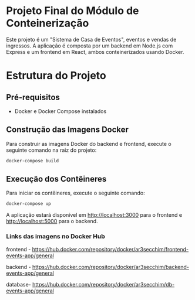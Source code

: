 # Projeto Final do Módulo de Conteinerização

Este projeto é um "Sistema de Casa de Eventos", eventos e vendas de ingressos. A aplicação é composta por um backend em Node.js com Express e um frontend em React, ambos conteinerizados usando Docker.

# Estrutura do Projeto

## Pré-requisitos

- Docker e Docker Compose instalados

## Construção das Imagens Docker

Para construir as imagens Docker do backend e frontend, execute o seguinte comando na raiz do projeto:

```sh
docker-compose build
```

## Execução dos Contêineres

Para iniciar os contêineres, execute o seguinte comando:

```sh
docker-compose up
```

A aplicação estará disponível em <http://localhost:3000> para o frontend e <http://localhost:5000> para o backend.

### Links das imagens no Docker Hub

frontend - <https://hub.docker.com/repository/docker/ar3secchim/frontend-events-app/general>

backend - <https://hub.docker.com/repository/docker/ar3secchim/backend-events-app/general>

database- <https://hub.docker.com/repository/docker/ar3secchim/db-events-app/general>
